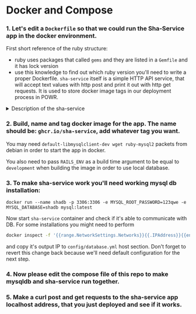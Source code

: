 # Docker and Compose

### 1. Let's edit a `Dockerfile` so that we could run the Sha-Service app in the docker environment.
First short reference of the ruby structure: 
- ruby uses packages that called `gems` and they are listed in a `Gemfile` and it has lock version
- use this knowledge to find out which ruby version you'll need to write a proper Dockerfile.
`sha-service` itself is a simple HTTP API service, that will accept text values with http post and print it out with http get requests. It is used to store docker image tags in our deployment process in POWR.

<details><summary>Description of the sha-service</summary>
<p>

#### Info about Sha-Service

This simple API service is used to store and review the history of the tags of the docker images in POWR. 
It saves **SHA** string via **POST** request and returns it on demand via **GET**.

**Routes:**

 - *POST:* http(s)://(whatever_domain)/api/v1/sha_manager/**:branch**/**:source**
 - *GET:* http(s)://(whatever_domain)/api/v1/sha_manager/**:branch**/**:source**

**Examples:**

 - *POST:* `https://sha-service.com/api/v1/sha_manager/main/src:sha-123456` . **note**: in **src:sha-123456** the **:** (colon symbol) which divides **source** and **sha** is neccessary, given that service can properly parse and save **sha** related to **branch** and **source**.
 
 - *GET* `https://sha-service.com/api/v1/sha_manager/main/src`. **note:** on **GET** you just specify **branch** and **source**, if something is stored under that path, you will get the result, in this case the result will be **sha-123456**.

</p>
</details>

### 2. Build, name and tag docker image for the app. The name should be: `ghcr.io/sha-service`, add whatever tag you want.
You may need `default-libmysqlclient-dev wget ruby-mysql2` packets from debian in order to start the app in docker.

You also need to pass `RAILS_ENV` as a build time argument to be equal to `development` when building the image in order to use local database.

### 3. To make sha-service work you'll need working mysql db installation:

```shell
docker run --name shadb -p 3306:3306 -e MYSQL_ROOT_PASSWORD=123qwe -e MYSQL_DATABASE=shadb mysql:latest
```
Now start `sha-service` container and check if it's able to communicate with DB. For some installations you might need to perform

```bash
docker inspect -f '{{range.NetworkSettings.Networks}}{{.IPAddress}}{{end}}' shadb
```

and copy it's output IP to `config/database.yml` host section. Don't forget to revert this change back because we'll need default configuration for the next step.

### 4. Now please edit the compose file of this repo to make mysqldb and sha-service run together. 

### 5. Make a curl post and get requests to the sha-service app localhost address, that you just deployed and see if it works.
